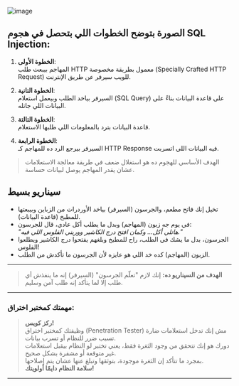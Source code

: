 
![image](https://github.com/user-attachments/assets/eccb64de-0128-48bc-a508-0930099ee497)


   ## الصورة بتوضح الخطوات اللي بتحصل في هجوم SQL Injection:


1. **الخطوة الأولى**:  
   المهاجم بيبعت طلب HTTP معمول بطريقة مخصوصة (Specially Crafted HTTP Request) للويب سيرفر عن طريق الإنترنت.

2. **الخطوة التانية**:  
   السيرفر بياخد الطلب وبيعمل استعلام (SQL Query) على قاعدة البيانات بناءً على البيانات اللي جاتله.

3. **الخطوة التالتة**:  
   قاعدة البيانات بترد بالمعلومات اللي طلبها الاستعلام.

4. **الخطوة الرابعة**:  
   السيرفر بيرجع الرد ده للمهاجم كـ HTTP Response فيه البيانات اللي اتسربت.

> الهدف الأساسي للهجوم ده هو استغلال ضعف في طريقة معالجة الاستعلامات عشان يقدر المهاجم يوصل لبيانات حساسة.

## سيناريو بسيط

- تخيل إنك فاتح مطعم، والجرسون (السيرفر) بياخد الأوردرات من الزباين وبيبعتها للمطبخ (قاعدة البيانات).  
- في يوم جه زبون (المهاجم) وبدل ما يطلب أكل عادي، قال للجرسون:  
  *"هاتلي أكل... وكمان افتح درج الكاشير ووريني الفلوس اللي فيه."*  
- الجرسون، بدل ما يشك في الطلب، راح للمطبخ وبلغهم يفتحوا درج الكاشير ويطلعوا الفلوس!  
- الزبون (المهاجم) كده خد اللي هو عايزه لأن الجرسون ما تأكدش من الطلب.

---

> **الهدف من السيناريو ده:** إنك لازم "تعلّم الجرسون" (السيرفر) إنه ما ينفذش أي طلب إلا لما يتأكد إنه طلب آمن وسليم.

---

### **مهمتك كمختبر اختراق:**

> **ركز كويس!**  
> وظيفتك كمختبر اختراق (Penetration Tester) مش إنك تدخل استعلامات ضارة تسبب ضرر للنظام أو تسرب بيانات.  
> دورك هو إنك تتحقق من وجود الثغرة فقط، يعني تختبر لو النظام بيقبل استعلامات غير متوقعة أو مشفرة بشكل صحيح.  
> بمجرد ما تتأكد إن الثغرة موجودة، بتوثقها وتبلغ عنها عشان يتم إصلاحها.  
> **سلامة النظام دايمًا أولويتك!**

---
